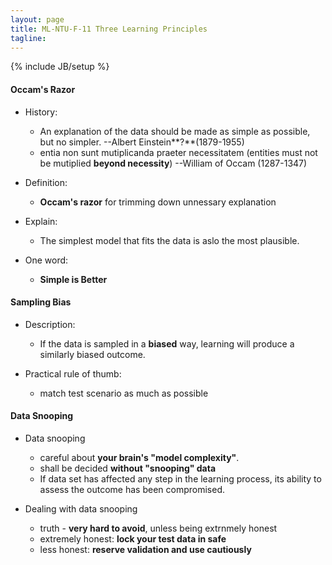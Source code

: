 ```yaml
---
layout: page
title: ML-NTU-F-11 Three Learning Principles
tagline: 
---
```

{% include JB/setup %}

#### Occam's Razor

- History:
    + An explanation of the data should be made as simple as possible, but no simpler. --Albert Einstein**?**(1879-1955)
    + entia non sunt mutiplicanda praeter necessitatem (entities must not be mutiplied **beyond necessity**) --William of Occam (1287-1347)

- Definition:
    + **Occam's razor** for trimming down unnessary explanation

- Explain:
    + The simplest model that fits the data is aslo the most plausible.

- One word:
    + **Simple is Better**

#### Sampling Bias

- Description:
    + If the data is sampled in a **biased** way, learning will produce a similarly biased outcome.

- Practical rule of thumb:
    + match test scenario as much as possible

#### Data Snooping

- Data snooping
    + careful about **your brain's "model complexity"**.
    + shall be decided **without "snooping" data**
    + If data set has affected any step in the learning process, its ability to assess the outcome has been compromised.

- Dealing with data snooping
    + truth - **very hard to avoid**, unless being extrnmely honest
    + extremely honest: **lock your test data in safe**
    + less honest: **reserve validation and use cautiously**
